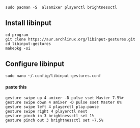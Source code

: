 	sudo pacman -S  alsamixer playerctl brightnessctl
## Install libinput
	cd program 
	git clone https://aur.archlinux.org/libinput-gestures.git
	cd libinput-gestures
	makepkg -si


## Configure libinput
	sudo nano ~/.config/libinput-gestures.conf
#### paste this
	gesture swipe up 4 amixer -D pulse sset Master 7.5%+  
	gesture swipe down 4 amixer -D pulse sset Master 0%  
	gesture swipe left 4 playerctl play-pause    
	gesture swipe right 4 playerctl next  
	gesture pinch in 3 brightnessctl set 1%  
	gesture pinch out 3 brightnessctl set +7.5%